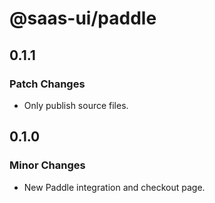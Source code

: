 # @saas-ui/paddle

## 0.1.1

### Patch Changes

- Only publish source files.

## 0.1.0

### Minor Changes

- New Paddle integration and checkout page.
